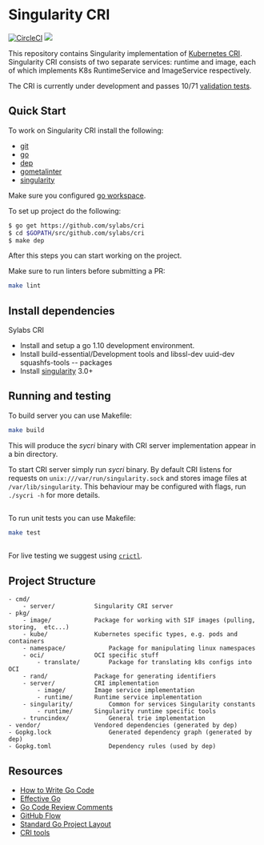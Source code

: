 # Singularity CRI

[![CircleCI](https://circleci.com/gh/sylabs/cri.svg?style=svg&circle-token=276de7aa1d82749ecf8ed6513c72399041885dec)](https://circleci.com/gh/sylabs/cri)
<a href="https://app.zenhub.com/workspace/o/sylabs/cri/boards"><img src="https://raw.githubusercontent.com/ZenHubIO/support/master/zenhub-badge.png"></a>

This repository contains Singularity implementation of [Kubernetes CRI](https://github.com/kubernetes/community/blob/master/contributors/devel/container-runtime-interface.md). Singularity CRI consists of
two separate services: runtime and image, each of which implements K8s RuntimeService and ImageService respectively.


The CRI is currently under development and passes 10/71 [validation tests](https://github.com/kubernetes-sigs/cri-tools/blob/master/docs/validation.md).

## Quick Start

To work on Singularity CRI install the following:

- [git](https://git-scm.com/downloads)
- [go](https://golang.org/doc/install)
- [dep](https://golang.github.io/dep/docs/installation.html)
- [gometalinter](https://github.com/alecthomas/gometalinter#installing)
- [singularity](https://github.com/singularityware/singularity/blob/master/INSTALL.md)

Make sure you configured [go workspace](https://golang.org/doc/code.html).

To set up project do the following:

```bash
$ go get https://github.com/sylabs/cri
$ cd $GOPATH/src/github.com/sylabs/cri
$ make dep
```
After this steps you can start working on the project.

Make sure to run linters before submitting a PR:

```bash
make lint
```
## Install dependencies

Sylabs CRI
 - Install and setup a go 1.10 development environment.
 - Install  build-essential/Development tools and libssl-dev uuid-dev squashfs-tools -- packages
 - Install [singularity](https://github.com/singularityware/singularity) 3.0+


## Running and testing

To build server you can use Makefile:

```bash
make build
```

This will produce the _sycri_ binary with CRI server implementation appear in a bin directory.

To start CRI server simply run _sycri_ binary. By default CRI listens for requests on
`unix:///var/run/singularity.sock` and stores image files at `/var/lib/singularity`. This behaviour may be configured
with flags, run `./sycri -h` for more details.

##
To run unit tests you can use Makefile:
```bash
make test
```

##
For live testing we suggest using [`crictl`](https://github.com/kubernetes-sigs/cri-tools/blob/master/docs/crictl.md).


## Project Structure

```
- cmd/
	- server/			Singularity CRI server
- pkg/	
	- image/			Package for working with SIF images (pulling, storing,  etc...)
	- kube/				Kubernetes specific types, e.g. pods and containers
	- namespace/			Package for manipulating linux namespaces
	- oci/				OCI specific stuff
		- translate/		Package for translating k8s configs into OCI
	- rand/				Package for generating identifiers
	- server/			CRI implementation
		- image/		Image service implementation
		- runtime/		Runtime service implementation
	- singularity/			Common for services Singularity constants
		- runtime/		Singularity runtime specific tools
	- truncindex/			General trie implementation
- vendor/				Vendored dependencies (generated by dep)
- Gopkg.lock				Generated dependency graph (generated by dep)
- Gopkg.toml				Dependency rules (used by dep)
```

## Resources

* [How to Write Go Code](https://golang.org/doc/code.html)
* [Effective Go](https://golang.org/doc/effective_go.html)
* [Go Code Review Comments](https://github.com/golang/go/wiki/CodeReviewComments)
* [GitHub Flow](https://guides.github.com/introduction/flow/)
* [Standard Go Project Layout](https://github.com/golang-standards/project-layout)
* [CRI tools](https://github.com/kubernetes-sigs/cri-tools)
